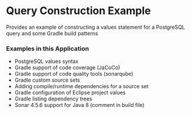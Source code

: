 # Query Construction Example

Provides an example of constructing a values statement for a PostgreSQL query and some Gradle build patterns

### Examples in this Application

* PostgreSQL values syntax
* Gradle support of code coverage (JaCoCo)
* Gradle support of code quality tools (sonarqube)
* Gradle custom source sets
* Adding compile/runtime dependencies for a source set
* Gradle configuration of Eclipse project values
* Gradle listing dependency trees
* Sonar 4.5.6 support for Java 8 (comment in build file)
